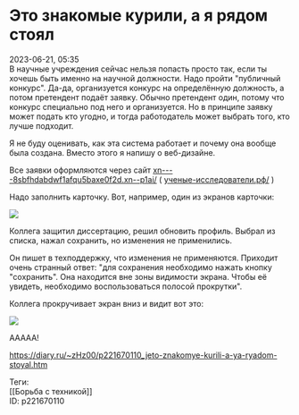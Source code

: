 Это знакомые курили, а я рядом стоял
=====================================

   
 2023-06-21, 05:35   
   В научные учреждения сейчас нельзя попасть просто так, если ты хочешь быть именно на научной должности. Надо пройти "публичный конкурс". Да-да, организуется конкурс на определённую должность, а потом претендент подаёт заявку. Обычно претендент один, потому что конкурс специально под него и организуется. Но в принципе заявку может подать кто угодно, и тогда работодатель может выбрать того, кто лучше подходит.   
   
 Я не буду оценивать, как эта система работает и почему она вообще была создана. Вместо этого я напишу о веб-дизайне.   
   
 Все заявки оформляются через сайт  [xn----8sbfhdabdwf1afqu5baxe0f2d.xn--p1ai/](https://xn----8sbfhdabdwf1afqu5baxe0f2d.xn--p1ai/)  (  [ученые-исследователи.рф/](https://ученые-исследователи.рф/)  )   
   
 Надо заполнить карточку. Вот, например, один из экранов карточки:   
   
   [![](https://i.yapx.ru/WLLDEl.png)](https://yapx.ru/image/WLLDE)     
   
 Коллега защитил диссертацию, решил обновить профиль. Выбрал из списка, нажал сохранить, но изменения не применились.   
   
 Он пишет в техподдержку, что изменения не применяются. Приходит очень странный ответ: "для сохранения необходимо нажать кнопку "сохранить". Она находится вне зоны видимости экрана. Чтобы её увидеть, необходимо воспользоваться полосой прокрутки".   
   
 Коллега прокручивает экран вниз и видит вот это:   
   
   [![](https://i.yapx.ru/WLLDHl.png)](https://yapx.ru/image/WLLDH)     
   
 ААААА!   
     
 <https://diary.ru/~zHz00/p221670110_jeto-znakomye-kurili-a-ya-ryadom-stoyal.htm>   
   
 Теги:   
 [[Борьба с техникой]]   
 ID: p221670110